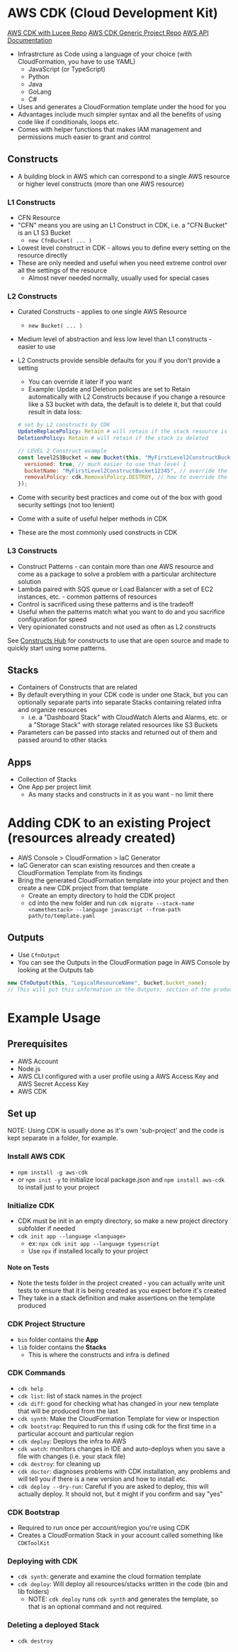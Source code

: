 # AWS CDK (Cloud Development Kit)

[AWS CDK with Lucee Repo](https://github.com/BrentGrammer/ModernizeJSApp/tree/aws-cdk)
[AWS CDK Generic Project Repo](https://github.com/BrentGrammer/AWS-CDK)
[AWS API Documentation](https://docs.aws.amazon.com/cdk/api/v2/docs/aws-construct-library.html)

- Infrastrcture as Code using a language of your choice (with CloudFormation, you have to use YAML)
  - JavaScript (or TypeScript)
  - Python
  - Java
  - GoLang
  - C#
- Uses and generates a CloudFormation template under the hood for you
- Advantages include much simpler syntax and all the benefits of using code like if conditionals, loops etc.
- Comes with helper functions that makes IAM management and permissions much easier to grant and control

## Constructs

- A building block in AWS which can correspond to a single AWS resource or higher level constructs (more than one AWS resource)

### L1 Constructs

- CFN Resource
- "CFN" means you are using an L1 Construct in CDK, i.e. a "CFN Bucket" is an L1 S3 Bucket
  - `new CfnBucket( ... )`
- Lowest level construct in CDK - allows you to define every setting on the resource directly
- These are only needed and useful when you need extreme control over all the settings of the resource
  - Almost never needed normally, usually used for special cases

### L2 Constructs

- Curated Constructs - applies to one single AWS Resource
  - `new Bucket( ... )`
- Medium level of abstraction and less low level than L1 constructs - easier to use
- L2 Constructs provide sensible defaults for you if you don't provide a setting

  - You can override it later if you want
  - Example: Update and Deletion policies are set to Retain automatically with L2 Constructs because if you change a resource like a S3 bucket with data, the default is to delete it, but that could result in data loss:

  ```yaml
  # set by L2 constructs by CDK
  UpdateReplacePolicy: Retain # will retain if the stack resource is updated
  DeletionPolicy: Retain # will retain if the stack is deleted
  ```

  ```javascript
  // LEVEL 2 Construct example
  const level2S3Bucket = new Bucket(this, "MyFirstLevel2ConstructBucket", {
    versioned: true, // much easier to use than level 1
    bucketName: "MyFirstLevel2ConstructBucket12345", // override the default generated name (if left out)
    removalPolicy: cdk.RemovalPolicy.DESTROY, // how to override the default retain policy -->
  });
  ```

- Come with security best practices and come out of the box with good security settings (not too lenient)
- Come with a suite of useful helper methods in CDK
- These are the most commonly used constructs in CDK

### L3 Constructs

- Construct Patterns - can contain more than one AWS resource and come as a package to solve a problem with a particular architecture solution
- Lambda paired with SQS queue or Load Balancer with a set of EC2 instances, etc. - common patterns of resources
- Control is sacrificed using these patterns and is the tradeoff
- Useful when the patterns match what you want to do and you sacrifice configuration for speed
- Very opinionated constructs and not used as often as L2 constructs

See [Constructs Hub](https://constructs.dev/) for constructs to use that are open source and made to quickly start using some patterns.

## Stacks

- Containers of Constructs that are related
- By default everything in your CDK code is under one Stack, but you can optionally separate parts into separate Stacks containing related infra and organize resources
  - i.e. a "Dashboard Stack" with CloudWatch Alerts and Alarms, etc. or a "Storage Stack" with storage related resources like S3 Buckets
- Parameters can be passed into stacks and returned out of them and passed around to other stacks

## Apps

- Collection of Stacks
- One App per project limit
  - As many stacks and constructs in it as you want - no limit there

# Adding CDK to an existing Project (resources already created)

- AWS Console > CloudFormation > IaC Generator
- IaC Generator can scan existing resources and then create a CloudFormation Template from its findings
- Bring the generated CloudFormation template into your project and then create a new CDK project from that template
  - Create an empty directory to hold the CDK project
  - cd into the new folder and run `cdk migrate --stack-name <namethestack> --language javascript --from-path path/to/template.yaml`

## Outputs

- Use `CfnOutput`
- You can see the Outputs in the CloudFormation page in AWS Console by looking at the Outputs tab

```javascript
new CfnOutput(this, "LogicalResourceName", bucket.bucket_name);
// This will put this information in the Outputs: section of the produced CloudFormation Template when you run `cdk deploy`
```

# Example Usage

## Prerequisites

- AWS Account
- Node.js
- AWS CLI configured with a user profile using a AWS Access Key and AWS Secret Access Key
- AWS CDK

## Set up

NOTE: Using CDK is usually done as it's own 'sub-project' and the code is kept separate in a folder, for example.

### Install AWS CDK

- `npm install -g aws-cdk`
- or `npm init -y` to initialize local package.json and `npm install aws-cdk` to install just to your project

### Initialize CDK

- CDK must be init in an empty directory, so make a new project directory subfolder if needed
- `cdk init app --language <language>`
  - ex: `npx cdk init app --language typescript`
  - Use `npx` if installed locally to your project

#### Note on Tests

- Note the tests folder in the project created - you can actually write unit tests to ensure that it is being created as you expect before it's created
- They take in a stack definition and make assertions on the template produced

### CDK Project Structure

- `bin` folder contains the **App**
- `lib` folder contains the **Stacks**
  - This is where the constructs and infra is defined

### CDK Commands

- `cdk help`
- `cdk list`: list of stack names in the project
- `cdk diff`: good for checking what has changed in your new template that will be produced from the last
- `cdk synth`: Make the CloudFormation Template for view or inspection
- `cdk bootstrap`: Required to run this if using cdk for the first time in a particular account and particular region
- `cdk deploy`: Deploys the infra to AWS
- `cdk watch`: monitors changes in IDE and auto-deploys when you save a file with changes (i.e. your stack file)
- `cdk destroy`: for cleaning up
- `cdk doctor`: diagnoses problems with CDK installation, any problems and will tell you if there is a new version and how to install etc.
- `cdk deploy --dry-run`: Careful if you are asked to deploy, this will actually deploy. It should not, but it might if you confirm and say "yes"

### CDK Bootstrap

- Required to run once per account/region you're using CDK
- Creates a CloudFormation Stack in your account called something like `CDKToolKit`

### Deploying with CDK

- `cdk synth`: generate and examine the cloud formation template
- `cdk deploy`: Will deploy all resources/stacks written in the code (bin and lib folders)
  - NOTE: `cdk deploy` runs `cdk synth` and generates the template, so that is an optional command and not required.

### Deleting a deployed Stack

- `cdk destroy`
